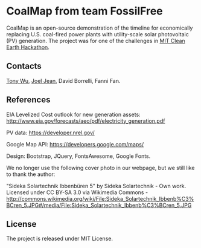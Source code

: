CoalMap from team FossilFree
============================

CoalMap is an open-source demonstration of the timeline for economically replacing U.S. coal-fired power plants with utility-scale solar photovoltaic (PV) generation. The project was for one of the challenges in [MIT Clean Earth Hackathon](http://cleanearthhack.mit.edu/).

Contacts
--------
[Tony Wu](ttttonywu@gmail.com), [Joel Jean](http://www.joeljean.com/), David Borrelli, Fanni Fan.


References
----------
EIA Levelized Cost outlook for new generation assets: http://www.eia.gov/forecasts/aeo/pdf/electricity_generation.pdf

PV data: https://developer.nrel.gov/

Google Map API: https://developers.google.com/maps/

Design: Bootstrap, JQuery, FontsAwesome, Google Fonts.

We no longer use the following cover photo in our webpage, but we still like to thank the author:

"Sideka Solartechnik Ibbenbüren 5" by Sideka Solartechnik - Own work. Licensed under CC BY-SA 3.0 via Wikimedia Commons - http://commons.wikimedia.org/wiki/File:Sideka_Solartechnik_Ibbenb%C3%BCren_5.JPG#/media/File:Sideka_Solartechnik_Ibbenb%C3%BCren_5.JPG


License
-------

The project is released under MIT License.
